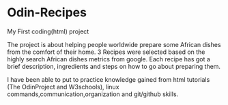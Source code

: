 # Odin-Recipes

My First coding(html) project

The project is about helping people worldwide prepare some African dishes from the comfort of their home. 3 Recipes were selected based on the highly search African dishes metrics from google. Each recipe has got a brief description, ingredients and steps on how to go about preparing them.

I have been able to put to practice knowledge gained from html tutorials (The OdinProject and W3schools), linux commands,communication,organization and git/github skills.
